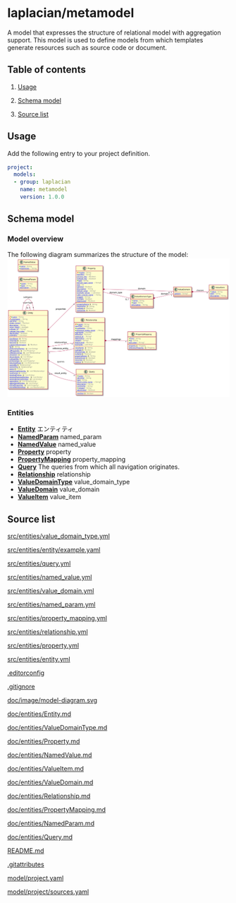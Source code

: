 <!-- @head-content@ -->
# laplacian/metamodel

A model that expresses the structure of relational model with aggregation support.
This model is used to define models from which templates generate resources such as source code or document.

<!-- @head-content@ -->

<!-- @toc@ -->
## Table of contents
1. [Usage](#usage)

1. [Schema model](#schema-model)

1. [Source list](#source-list)



<!-- @toc@ -->

<!-- @main-content@ -->
## Usage

Add the following entry to your project definition.
```yaml
project:
  models:
  - group: laplacian
    name: metamodel
    version: 1.0.0
```



## Schema model


### Model overview

The following diagram summarizes the structure of the model:
![](./doc/image/model-diagram.svg)


### Entities

- [**Entity**](<./doc/entities/Entity.md>)
  エンティティ
- [**NamedParam**](<./doc/entities/NamedParam.md>)
  named_param
- [**NamedValue**](<./doc/entities/NamedValue.md>)
  named_value
- [**Property**](<./doc/entities/Property.md>)
  property
- [**PropertyMapping**](<./doc/entities/PropertyMapping.md>)
  property_mapping
- [**Query**](<./doc/entities/Query.md>)
  The queries from which all navigation originates.
- [**Relationship**](<./doc/entities/Relationship.md>)
  relationship
- [**ValueDomainType**](<./doc/entities/ValueDomainType.md>)
  value_domain_type
- [**ValueDomain**](<./doc/entities/ValueDomain.md>)
  value_domain
- [**ValueItem**](<./doc/entities/ValueItem.md>)
  value_item




## Source list


[src/entities/value_domain_type.yml](<./src/entities/value_domain_type.yml>)

[src/entities/entity/example.yaml](<./src/entities/entity/example.yaml>)

[src/entities/query.yml](<./src/entities/query.yml>)

[src/entities/named_value.yml](<./src/entities/named_value.yml>)

[src/entities/value_domain.yml](<./src/entities/value_domain.yml>)

[src/entities/named_param.yml](<./src/entities/named_param.yml>)

[src/entities/property_mapping.yml](<./src/entities/property_mapping.yml>)

[src/entities/relationship.yml](<./src/entities/relationship.yml>)

[src/entities/property.yml](<./src/entities/property.yml>)

[src/entities/entity.yml](<./src/entities/entity.yml>)

[.editorconfig](<./.editorconfig>)

[.gitignore](<./.gitignore>)

[doc/image/model-diagram.svg](<./doc/image/model-diagram.svg>)

[doc/entities/Entity.md](<./doc/entities/Entity.md>)

[doc/entities/ValueDomainType.md](<./doc/entities/ValueDomainType.md>)

[doc/entities/Property.md](<./doc/entities/Property.md>)

[doc/entities/NamedValue.md](<./doc/entities/NamedValue.md>)

[doc/entities/ValueItem.md](<./doc/entities/ValueItem.md>)

[doc/entities/ValueDomain.md](<./doc/entities/ValueDomain.md>)

[doc/entities/Relationship.md](<./doc/entities/Relationship.md>)

[doc/entities/PropertyMapping.md](<./doc/entities/PropertyMapping.md>)

[doc/entities/NamedParam.md](<./doc/entities/NamedParam.md>)

[doc/entities/Query.md](<./doc/entities/Query.md>)

[README.md](<./README.md>)

[.gitattributes](<./.gitattributes>)

[model/project.yaml](<./model/project.yaml>)

[model/project/sources.yaml](<./model/project/sources.yaml>)





<!-- @main-content@ -->
